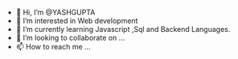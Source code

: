 - 👋 Hi, I’m @YASHGUPTA
- 👀 I’m interested in Web development
- 🌱 I’m currently learning Javascript ,Sql and Backend Languages.
- 💞️ I’m looking to collaborate on ...
- 📫 How to reach me ...

<!---
YASHGUPTA9063/YASHGUPTA9063 is a ✨ special ✨ repository because its `README.md` (this file) appears on your GitHub profile.
You can click the Preview link to take a look at your changes.
--->
